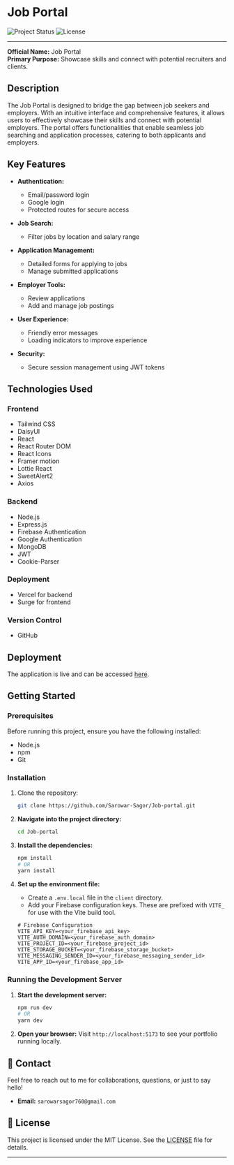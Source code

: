 # Job Portal

![Project Status](https://img.shields.io/badge/Status-Live-brightgreen)
![License](https://img.shields.io/badge/License-MIT-blue.svg)

---

**Official Name:** Job Portal  
**Primary Purpose:** Showcase skills and connect with potential recruiters and clients.

## Description

The Job Portal is designed to bridge the gap between job seekers and employers. With an intuitive interface and comprehensive features, it allows users to effectively showcase their skills and connect with potential employers. The portal offers functionalities that enable seamless job searching and application processes, catering to both applicants and employers.

## Key Features

- **Authentication:**
  - Email/password login
  - Google login
  - Protected routes for secure access

- **Job Search:**
  - Filter jobs by location and salary range

- **Application Management:**
  - Detailed forms for applying to jobs
  - Manage submitted applications

- **Employer Tools:**
  - Review applications
  - Add and manage job postings

- **User Experience:**
  - Friendly error messages
  - Loading indicators to improve experience

- **Security:**
  - Secure session management using JWT tokens

## Technologies Used

### Frontend
- Tailwind CSS
- DaisyUI
- React
- React Router DOM
- React Icons
- Framer motion
- Lottie React
- SweetAlert2
- Axios

### Backend
- Node.js
- Express.js
- Firebase Authentication
- Google Authentication
- MongoDB
- JWT
- Cookie-Parser

### Deployment
- Vercel for backend
- Surge for frontend

### Version Control
- GitHub

## Deployment

The application is live and can be accessed [here](https://modern-branch-job-portal.surge.sh/).

## Getting Started

### Prerequisites

Before running this project, ensure you have the following installed:

- Node.js
- npm
- Git

### Installation

1. Clone the repository:

   ```bash
   git clone https://github.com/Sarowar-Sagor/Job-portal.git
   ```
2.  **Navigate into the project directory:**
    ```bash
    cd Job-portal
    ```
3.  **Install the dependencies:**
    ```bash
    npm install
    # OR
    yarn install
    ```
4. **Set up the environment file:**

   - Create a `.env.local` file in the `client` directory.
   - Add your Firebase configuration keys. These are prefixed with `VITE_` for use with the Vite build tool.
   
   ```env
   # Firebase Configuration
   VITE_API_KEY=<your_firebase_api_key>
   VITE_AUTH_DOMAIN=<your_firebase_auth_domain>
   VITE_PROJECT_ID=<your_firebase_project_id>
   VITE_STORAGE_BUCKET=<your_firebase_storage_bucket>
   VITE_MESSAGING_SENDER_ID=<your_firebase_messaging_sender_id>
   VITE_APP_ID=<your_firebase_app_id>
   ```

### Running the Development Server

1.  **Start the development server:**
    ```bash
    npm run dev
    # OR
    yarn dev
    ```
2.  **Open your browser:**
    Visit `http://localhost:5173` to see your portfolio running locally.

## 📧 Contact

Feel free to reach out to me for collaborations, questions, or just to say hello!

*   **Email:** `sarowarsagor760@gmail.com`

## 📄 License

This project is licensed under the MIT License. See the [LICENSE](./LICENSE) file for details.

---
